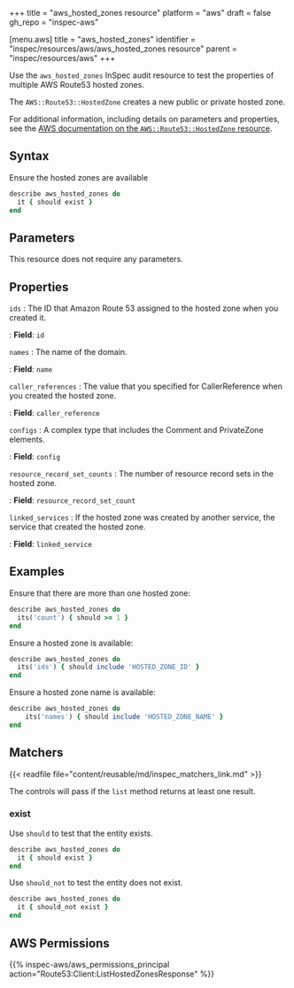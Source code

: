 +++
title = "aws_hosted_zones resource"
platform = "aws"
draft = false
gh_repo = "inspec-aws"

[menu.aws]
title = "aws_hosted_zones"
identifier = "inspec/resources/aws/aws_hosted_zones resource"
parent = "inspec/resources/aws"
+++

Use the `aws_hosted_zones` InSpec audit resource to test the properties of multiple AWS Route53 hosted zones.

The `AWS::Route53::HostedZone` creates a new public or private hosted zone.

For additional information, including details on parameters and properties, see the [AWS documentation on the `AWS::Route53::HostedZone` resource](https://docs.aws.amazon.com/AWSCloudFormation/latest/UserGuide/aws-resource-route53-hostedzone.html).

## Syntax

Ensure the hosted zones are available

```ruby
describe aws_hosted_zones do
  it { should exist }
end
```

## Parameters

This resource does not require any parameters.

## Properties

`ids`
: The ID that Amazon Route 53 assigned to the hosted zone when you created it.

: **Field**: `id`

`names`
: The name of the domain.

: **Field**: `name`

`caller_references`
: The value that you specified for CallerReference when you created the hosted zone.

: **Field**: `caller_reference`

`configs`
: A complex type that includes the Comment and PrivateZone elements.

: **Field**: `config`

`resource_record_set_counts`
: The number of resource record sets in the hosted zone.

: **Field**: `resource_record_set_count`

`linked_services`
: If the hosted zone was created by another service, the service that created the hosted zone.

: **Field**: `linked_service`

## Examples

Ensure that there are more than one hosted zone:

```ruby
describe aws_hosted_zones do
  its('count') { should >= 1 }
end
```

Ensure a hosted zone is available:

```ruby
describe aws_hosted_zones do
  its('ids') { should include 'HOSTED_ZONE_ID' }
end
```

Ensure a hosted zone name is available:

```ruby
describe aws_hosted_zones do
    its('names') { should include 'HOSTED_ZONE_NAME' }
end
```

## Matchers

{{< readfile file="content/reusable/md/inspec_matchers_link.md" >}}

The controls will pass if the `list` method returns at least one result.

### exist

Use `should` to test that the entity exists.

```ruby
describe aws_hosted_zones do
  it { should exist }
end
```

Use `should_not` to test the entity does not exist.

```ruby
describe aws_hosted_zones do
  it { should_not exist }
end
```

## AWS Permissions

{{% inspec-aws/aws_permissions_principal action="Route53:Client:ListHostedZonesResponse" %}}
